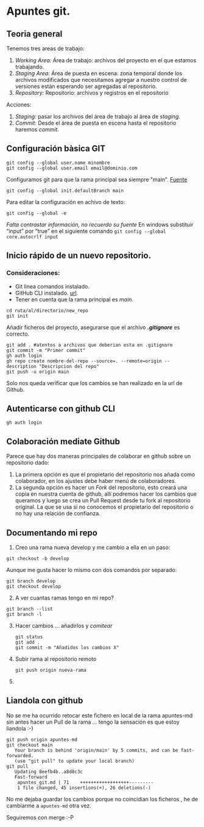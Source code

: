 # Apuntes git.

## Teoria general

Tenemos tres areas de trabajo:

1. *Working Area:* Área de trabajo: archivos del proyecto en el que estamos trabajando.
2. *Staging Area:* Área de puesta en escena: zona temporal donde los archivos modificados que necesitamos agregar a nuestro control de versiones están esperando ser agregadas al repositorio.
3. *Repository:* Repositorio: archivos y registros en el repositorio

Acciones:
1. *Staging:*  pasar los archivos del área de trabajo al área de *staging*.
2. *Commit:* Desde el área de puesta en escena hasta el repositorio haremos *commit*.

## Configuración bàsica GIT

```
git config --global user.name minombre
git config --global user.email email@dominio.com
```

Configuramos git para que la rama principal sea siempre "main". [Fuente](https://help.dreamhost.com/hc/es/articles/4466702078740-Configurar-git-para-usar-main-como-rama-principal)
```
git config --global init.defaultBranch main
```

Para editar la configuración en achivo de texto:
```
git config --global -e
```

*Falta contrastar información, no recuerdo su fuente* 
En windows substituir “input” por “true” en el siguiente comando
`
git config --global core.autocrlf input 
`

## Inicio rápido de un nuevo repositorio.

### Consideraciones:
- Git linea comandos instalado. 
- GitHub CLI instalado. [url](https://cli.github.com/).
- Tener en cuenta que la rama principal es *main*. 

```
cd ruta/al/directorio/new_repo
git init
```
Añadir ficheros del proyecto, asegurarse que el archivo  *__.gitignore__* es correcto.
```
git add . #atentos a archivos que deberian esta en .gitignore
git commit -m "Primer commit"
gh auth login
gh repo create nombre-del-repo --source=. --remote=origin --description "Descripcion del repo"
git push -u origin main

```
Solo nos queda verificar que los cambios se han realizado en la url de Github.

## Autenticarse con github CLI 
```
gh auth login
```

## Colaboración mediate Github

Parece que hay dos maneras principales de colaborar en github sobre un repositorio dado:

1. La primera opción es que el propietario del repositorio nos añada como colaborador, en los ajustes debe haber menú de colaboradores.
2. La segunda opción es hacer un *Fork* del repositorio, esto creará una copia en nuestra cuenta de github, allí podremos hacer los cambios que queramos y luego se crea un Pull Request desde tu fork al repositorio original. La que se usa si no conocemos el propietario del repositorio o no hay una relación de confianza.

## Documentando mi repo

1. Creo una rama nueva develop y me cambio a ella en un paso:
```
git checkout -b develop
```
Aunque me gusta hacer lo mismo con dos comandos por separado:
```
git branch develop
git checkout develop
```
2. A ver cuantas ramas tengo en mi repo?
``` 
git branch --list
git branch -l
```
3. Hacer cambios ... añadirlos y  *comitear*
    ```
    git status
    git add .
    git commit -m "Añadidos los cambios X"
    ```
4. Subir rama al repositorio remoto
    ```
    git push origin nueva-rama
    ```

5. 

## Liandola con github
No se me ha ocurrido retocar este fichero en local de la rama apuntes-md sin antes hacer un Pull de la rama ... tengo la sensación es que estoy liandola :-)

```
git push origin apuntes-md
git checkout main
   Your branch is behind 'origin/main' by 5 commits, and can be fast-forwarded.
   (use "git pull" to update your local branch)
git pull
   Updating 8eefb4b..a8d8c3c
   Fast-forward
    apuntes_git.md | 71    ++++++++++++++++++---------
    1 file changed, 45 insertions(+), 26 deletions(-)
```
No me dejaba guardar los cambios porque no coincidian los ficheros , he de cambiarme a `apuntes-md` otra vez.

Seguiremos con merge :-P